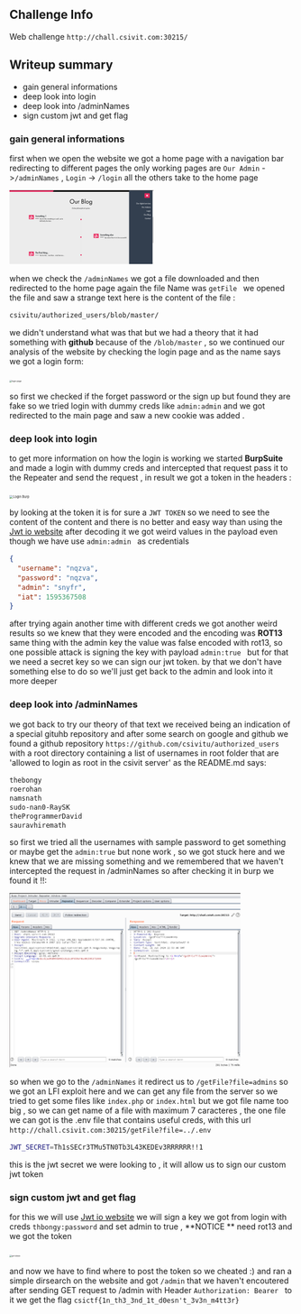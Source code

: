## Challenge Info 

Web challenge `http://chall.csivit.com:30215/` 

## Writeup summary

- gain general informations 
- deep look into login
- deep look into /adminNames  
- sign custom jwt and get flag

### gain general informations

first when we open the website we got a home page with a navigation bar redirecting to different pages  the only working pages are  `Our Admin` ->`/adminNames`  , `Login` -> `/login`  all the others take to the home page 

<img src="blog_page.png" alt="home page" style="zoom:25%;" />

when we check the `/adminNames` we got a file downloaded and then redirected to the home page again the file Name was `getFile ` we opened the file and saw a strange text here is the content of the file : 

```txt
csivitu/authorized_users/blob/master/
```

we didn't understand what was that but we had a theory that it had something with **github** because of the `/blob/master` , so we continued our analysis of the website by checking the login page and as the name says we got a login form: 

<img src="/home/akram09/Desktop/CTF-Writeups/csictf2020/web/ccc/login_page.png" alt="login page" style="zoom:25%;" />

so first we checked if the forget password or the sign up but found they are fake so we tried login with dummy creds like `admin:admin` and we got redirected to the main page and saw a new cookie was added .

### deep look into login 

to get more information on how the login is working we started **BurpSuite** and  made a login with dummy creds and intercepted that request pass it to the Repeater and send the request , in result we got a token in the headers :

<img src="/home/akram09/Desktop/CTF-Writeups/csictf2020/web/ccc/login_burp.png" alt="Login Burp" style="zoom:40%;" />

by looking at the token it is for sure a `JWT TOKEN` so we need to see the content of the content and there is no better and easy way than using the [Jwt io website](https://jwt.io/)  after decoding it we got weird values in the payload even though we have use `admin:admin ` as credentials

```json
{ 
  "username": "nqzva",
  "password": "nqzva",
  "admin": "snyfr",
  "iat": 1595367508
}
```

after trying again another time with different creds we got another weird results so we knew that they were encoded  and the encoding was **ROT13** same thing with the admin key the value was false encoded with rot13, so one possible attack is signing the key with payload `admin:true ` but for that we need a secret key so we can sign our jwt token. by that we don't have something else to do so we'll just get back to the admin and look into it more deeper

### deep look into /adminNames

we got back to try our theory of that text we received being an indication of a special gituhb repository and after some search on google and github we found a github repository `https://github.com/csivitu/authorized_users` with a root directory containing a list of usernames in root folder that are 'allowed to login as root in the csivit server' as the README.md says:

```
thebongy
roerohan
namsnath
sudo-nan0-RaySK
theProgrammerDavid
sauravhiremath
```

 so first we tried all the usernames with sample password to get something or maybe get the `admin:true` but none work , so we got stuck here and we knew that we are missing something and we remembered that we haven't intercepted the request in /adminNames so after checking it in burp we found it !!:

<img src="getAdmines_burp.png" alt="getAdmines Burp" style="zoom:40%;" />

so when we go to the `/adminNames` it redirect us to `/getFile?file=admins` so we got an LFI exploit here  and we can get any file from the server so we tried to get some files like `index.php` or `index.html` but we got file name too big  , so we can get name of a file with maximum 7 caracteres , the one file we can got is the .env file that contains useful creds, with this url `http://chall.csivit.com:30215/getFile?file=../.env`

```bash
JWT_SECRET=Th1sSECr3TMu5TN0Tb3L43KEDEv3RRRRRR!!1
```

this is the jwt secret we were looking to , it will allow us to sign our custom  jwt token 

### sign custom jwt and get flag

for this we will use [Jwt io website](https://jwt.io/)  we will sign a key we got from login with creds `thbongy:password`  and set admin to true , **NOTICE ** need rot13  and we got the token 

<img src="/home/akram09/Desktop/CTF-Writeups/csictf2020/web/ccc/jwt.png" alt="jwt token" style="zoom:25%;" />

and now we have to find where to post the token so we cheated :) and   ran a simple dirsearch on the website and got `/admin` that we haven't encoutered after sending GET request to /admin with Header `Authorization: Bearer ` to it we get the flag  `csictf{1n_th3_3nd_1t_d0esn't_3v3n_m4tt3r}` 